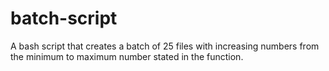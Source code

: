 # batch-script

A bash script that creates a batch of 25 files with increasing numbers from the minimum to maximum number stated in the function.
